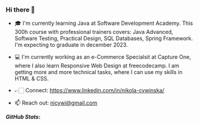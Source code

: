 ### Hi there 👋

- 🎓 I'm currently learning Java at Software Development Academy. This 300h course with professional trainers covers: Java Advanced, Software Testing, Practical Design, SQL Databases, Spring Framework. I'm expecting to graduate in december 2023. 
- 💻 I'm currently working as an e-Commerce Specialsit at Capture One, where I also learn Responsive Web Design at freecodecamp. I am getting more and more technical tasks, where I can use my skills in HTML & CSS. 

- 👉🏻 Connect: https://www.linkedin.com/in/nikola-cywinska/
- 📫 Reach out: nicywi@gmail.com 


 <b> </b>

<b>*GitHub Stats*:</b> 
  
  <b> </b> 


<!--
**nicywi/nicywi** is a ✨ _special_ ✨ repository because its `README.md` (this file) appears on your GitHub profile.

Here are some ideas to get you started:

- 🔭 I’m currently working on ...
- 🌱 I’m currently learning ...
- 👯 I’m looking to collaborate on ...
- 🤔 I’m looking for help with ...
- 💬 Ask me about ...
- 📫 How to reach me: ...
- 😄 Pronouns: ...
- ⚡ Fun fact: ...
-->
